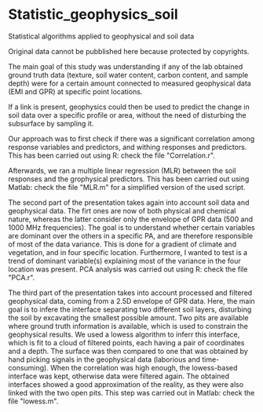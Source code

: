 # Statistic_geophysics_soil
Statistical algorithms applied to geophysical and soil data

Original data cannot be pubblished here because protected by copyrights.

The main goal of this study was understanding if any of the lab obtained ground truth data (texture, soil water content, carbon content, and sample depth) were for a certain amount connected to measured geophysical data (EMI and GPR) at specific point locations.

If a link is present, geophysics could then be used to predict the change in soil data over a specific profile or area, without the need of disturbing the subsurface by sampling it.

Our approach was to first check if there was a significant correlation among response variables and predictors, and withing responses and predictors. This has been carried out using R: check the file "Correlation.r".

Afterwards, we ran a multiple linear regression (MLR) between the soil responses and the grophysical predictors. This has been carried out using Matlab: check the file "MLR.m" for a simplified version of the used script.

The second part of the presentation takes again into account soil data and geophysical data. The firt ones are now of both physical and chemical nature, whereas the latter consider only the envelope of GPR data (500 and 1000 MHz frequencies). The goal is to understand whether certain variables are dominant over the others in a specific PA, and are therefore responsible of most of the data variance. This is done for a gradient of climate and vegetation, and in four specific location. Furthermore, I wanted to test is a trend of dominant variable(s) explaining most of the variance in the four location was present. PCA analysis was carried out using R: check the file "PCA.r".

The third part of the presentation takes into account processed and filtered geophysical data, coming from a 2.5D envelope of GPR data. Here, the main goal is to infere the interface separating two different soil layers, disturbing the soil by excavating the smallest possible amount. Two pits are available where ground truth information is available, which is used to constrain the geophysical results. We used a lowess algorithm to inferr this interface, which is fit to a cloud of filtered points, each having a pair of coordinates and a depth. The surface was then compared to one that was obtained by hand picking signals in the geophysical data (laborious and time-consuming). When the correlation was high enough, the lowess-based interface was kept, otherwise data were filtered again. The obtained interfaces showed a good approximation of the reality, as they were also linked with the two open pits. This step was carried out in Matlab: check the file "lowess.m".
